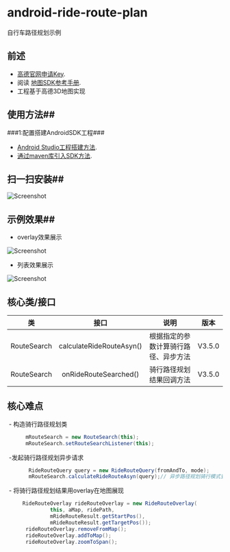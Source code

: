 # android-ride-route-plan
自行车路径规划示例
## 前述 ##
- [高德官网申请Key](http://lbs.amap.com/dev/#/).
- 阅读
  [地图SDK参考手册](http://a.amap.com/lbs/static/unzip/Android_Map_Doc/index.html). 
- 工程基于高德3D地图实现

## 使用方法##
###1:配置搭建AndroidSDK工程###
- [Android Studio工程搭建方法](http://lbs.amap.com/api/android-sdk/guide/creat-project/android-studio-creat-project/#add-jars).
- [通过maven库引入SDK方法](http://lbsbbs.amap.com/forum.php?mod=viewthread&tid=18786).

## 扫一扫安装##

 ![Screenshot](https://github.com/amap-demo/android-ride-route-plan/raw/master/resource/download.png)

## 示例效果##

 - overlay效果展示
 
 ![Screenshot](https://github.com/amap-demo/android-ride-route-plan/blob/master/resource/Screenshot_overlay.png)

 - 列表效果展示
 
 ![Screenshot](https://github.com/amap-demo/android-ride-route-plan/blob/master/resource/Screenshot_list.png)
 
 ## 核心类/接口 ##
| 类    | 接口  | 说明   | 版本  |
| -----|:-----:|:-----:|:-----:|
|RouteSearch|calculateRideRouteAsyn()|根据指定的参数计算骑行路径、异步方法|V3.5.0|
|RouteSearch|onRideRouteSearched()|骑行路径规划结果回调方法|V3.5.0|
 
  ## 核心难点 ##
  - 构造骑行路径规划类
  
  ```java
        mRouteSearch = new RouteSearch(this);
        mRouteSearch.setRouteSearchListener(this);
  ```
  
  -发起骑行路径规划异步请求
   
  ```java
         RideRouteQuery query = new RideRouteQuery(fromAndTo, mode);
         mRouteSearch.calculateRideRouteAsyn(query);// 异步路径规划骑行模式查询
  ```
  
  - 将骑行路径规划结果用overlay在地图展现
  
  ```java
       RideRouteOverlay rideRouteOverlay = new RideRouteOverlay(
                this, aMap, ridePath,
                mRideRouteResult.getStartPos(),
                mRideRouteResult.getTargetPos());
        rideRouteOverlay.removeFromMap();
        rideRouteOverlay.addToMap();
        rideRouteOverlay.zoomToSpan();
  ```

